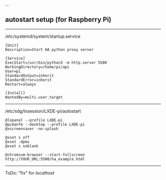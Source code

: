 ...
## autostart setup (for Raspberry Pi)
---
/etc/systemd/system/startup.service
```
[Unit]
Description=Start HA python proxy server

[Service]
ExecStart=/usr/bin/python3 -m http.server 5500
WorkingDirectory=/home/pi/api
User=pi
StandardOutput=inherit
StandardError=inherit
Restart=always

[Install]
WantedBy=multi-user.target
```

---
/etc/xdg/lxsession/LXDE-pi/autostart
```
@lxpanel --profile LXDE-pi
@pcmanfm --desktop --profile LXDE-pi
@xscreensaver -no-splash

@xset s off
@xset -dpms
@xset s noblank

@chromium-browser --start-fullscreen http://YOUR_URL:5500/ha_example.html
```
---
ToDo: "fix" for *localhost*
